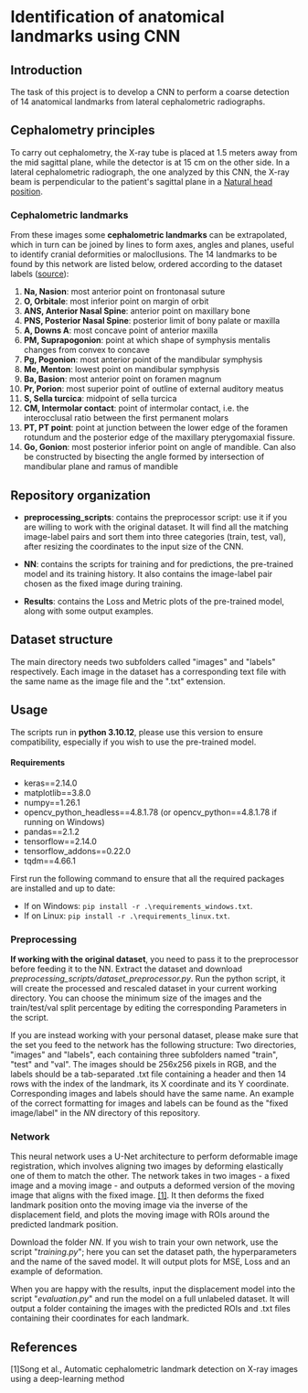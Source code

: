 # Identification of anatomical landmarks using CNN

## Introduction
The task of this project is to develop a CNN to perform a coarse detection of 14 anatomical landmarks from lateral cephalometric radiographs.

## Cephalometry principles
To carry out cephalometry, the X-ray tube is placed at 1.5 meters away from the mid sagittal plane, while the detector is at 15 cm on the other side.
In a lateral cephalometric radiograph, the one analyzed by this CNN, the X-ray beam is perpendicular to the patient's sagittal plane in a [Natural head position](https://en.wikipedia.org/wiki/Natural_head_position).

### Cephalometric landmarks
From these images some **cephalometric landmarks** can be extrapolated, which in turn can be joined by lines to form axes, angles and planes, useful to identify cranial deformities or malocllusions.
The 14 landmarks to be found by this network are listed below, ordered according to the dataset labels ([source](https://en.wikipedia.org/wiki/Cephalometric_analysis#Cephalometric_landmarks)):
1. **Na, Nasion**: most anterior point on frontonasal suture
2. **O, Orbitale**: most inferior point on margin of orbit
3. **ANS, Anterior Nasal Spine**: anterior point on maxillary bone
4. **PNS, Posterior Nasal Spine**: posterior limit of bony palate or maxilla
5. **A, Downs A**: most concave point of anterior maxilla
6. **PM, Suprapogonion**: point at which shape of symphysis mentalis changes from convex to concave
7. **Pg, Pogonion**: most anterior point of the mandibular symphysis
8. **Me, Menton**: lowest point on mandibular symphysis
9. **Ba, Basion**: most anterior point on foramen magnum
10. **Pr, Porion**: most superior point of outline of external auditory meatus
11. **S, Sella turcica**: midpoint of sella turcica
12. **CM, Intermolar contact**: point of intermolar contact, i.e. the interocclusal ratio between the first permanent molars
13. **PT, PT point**: point at junction between the lower edge of the foramen rotundum and the posterior edge of the maxillary pterygomaxial fissure.
14. **Go, Gonion**: most posterior inferior point on angle of mandible. Can also be constructed by bisecting the angle formed by intersection of mandibular plane and ramus of mandible

## Repository organization
* **preprocessing_scripts**: contains the preprocessor script: use it if you are willing to work with the original dataset. It will find all the matching image-label pairs and sort them into three categories (train, test, val), after resizing the coordinates to the input size of the CNN.

* **NN**: contains the scripts for training and for predictions, the pre-trained model and its training history. It also contains the image-label pair chosen as the fixed image during training.

* **Results**: contains the Loss and Metric plots of the pre-trained model, along with some output examples.
  
## Dataset structure
The main directory needs two subfolders called "images" and "labels" respectively. Each image in the dataset has a corresponding text file with the same name as the image file and the ".txt" extension.

## Usage
The scripts run in **python 3.10.12**, please use this version to ensure compatibility, especially if you wish to use the pre-trained model.
#### Requirements
- keras==2.14.0
- matplotlib==3.8.0
- numpy==1.26.1
- opencv_python_headless==4.8.1.78 (or opencv_python==4.8.1.78 if running on Windows)
- pandas==2.1.2
- tensorflow==2.14.0
- tensorflow_addons==0.22.0
- tqdm==4.66.1

First run the following command to ensure that all the required packages are installed and up to date:
* If on Windows: `pip install -r .\requirements_windows.txt`.
* If on Linux: `pip install -r .\requirements_linux.txt`.

### Preprocessing
**If working with the original dataset**, you need to pass it to the preprocessor before feeding it to the NN.
Extract the dataset and download *preprocessing_scripts/dataset_preprocessor.py*. Run the python script, it will create the processed and rescaled dataset in your current working directory. You can choose the minimum size of the images and the train/test/val split percentage by editing the corresponding Parameters in the script.

If you are instead working with your personal dataset, please make sure that the set you feed to the network has the following structure:
Two directories, "images" and "labels", each containing three subfolders named "train", "test" and "val".
The images should be 256x256 pixels in RGB, and the labels should be a tab-separated .txt file containing a header and then 14 rows with the index of the landmark, its X coordinate and its Y coordinate. Corresponding images and labels should have the same name.
An example of the correct formatting for images and labels can be found as the "fixed image/label" in the *NN* directory of this repository.

### Network
This neural network uses a U-Net architecture to perform deformable image registration, which involves aligning two images by deforming elastically one of them to match the other. The network takes in two images - a fixed image and a moving image - and outputs a deformed version of the moving image that aligns with the fixed image. [[1]](#1).
It then deforms the fixed landmark position onto the moving image via the inverse of the displacement field, and plots the moving image with ROIs around the predicted landmark position.

Download the folder *NN*. If you wish to train your own network, use the script "*training.py*"; here you can set the dataset path, the hyperparameters and the name of the saved model. It will output plots for MSE, Loss and an example of deformation.

When you are happy with the results, input the displacement model into the script "*evaluation.py*" and run the model on a full unlabeled dataset. 
It will output a folder containing the images with the predicted ROIs and .txt files containing their coordinates for each landmark.


## References

<a id="1">[1]</a>Song et al., Automatic cephalometric landmark detection on X-ray images using a deep-learning method